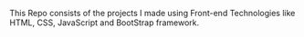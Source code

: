 This Repo consists of the projects I made using Front-end Technologies like HTML, CSS, JavaScript and BootStrap framework.